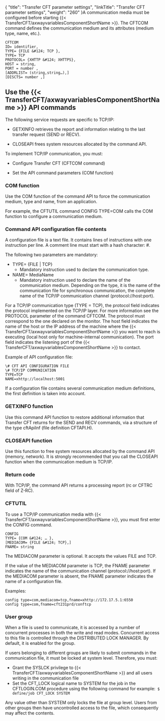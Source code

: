 {
    "title": "Transfer CFT parameter settings",
    "linkTitle": "Transfer CFT parameter settings",
    "weight": "260"
}A communication media must be configured before starting {{< TransferCFT/axwayvariablesComponentShortName  >}}. The CFTCOM command defines the communication medium and its attributes (medium type, name, etc.).

```
CFTCOM
ID= identifier,
TYPE= {FILE &#124; TCP },
TYPE= TCP
PROTOCOL= {XHTTP &#124; XHTTPS},
HOST = string,
PORT = number ,
[ADDRLIST= (string,string…),]
[DISCTS= number ,]
```

Use the {{< TransferCFT/axwayvariablesComponentShortName  >}} API commands
-------------------------------------------------------------------------------

The following service requests are specific to TCP/IP:

- GETXINFO retrieves the report and information relating to the last transfer request (SEND or RECV).

<!-- -->

- CLOSEAPI frees system resources allocated by the command API.

To implement TCP/IP communication, you must:

- Configure Transfer CFT (CFTCOM command)

<!-- -->

- Set the API command parameters (COM function)

### COM function

Use the COM function of the command API to force the communication medium, type and name, from an application.

For example, the CFTUTIL command CONFIG TYPE=COM calls the COM function to configure a communication medium.

### Command API configuration file contents

A configuration file is a text file. It contains lines of instructions with one instruction per line. A comment line must start with a hash character: \#.

The following two parameters are mandatory:

- TYPE= {FILE &#124; TCP}
    -   Mandatory instruction used to declare the communication type.
- NAME= MediaName
    -   Mandatory instruction used to declare the name of the communication medium. Depending on the type, it is the name of the communication file for synchronous communication, the complete name of the TCP/IP communication channel (protocol://host:port).

For a TCP/IP communication type (TYPE = TCP), the protocol field indicates the protocol implemented on the TCP/IP layer. For more information see the PROTOCOL parameter of the command CFTCOM. The protocol must correspond to the one declared on the monitor. The host field indicates the name of the host or the IP address of the machine where the {{< TransferCFT/axwayvariablesComponentShortName  >}} you want to reach is executing (local host only for machine-internal communication). The port field indicates the listening port of the {{< TransferCFT/axwayvariablesComponentShortName  >}} to contact.

Example of API configuration file:

```
\# CFT API CONFIGURATION FILE
\# TCP/IP COMMUNICATION
TYPE=TCP
NAME=xhttp://localhost:5001
```

If a configuration file contains several communication medium definitions, the first definition is taken into account.

### GETXINFO function

Use this command API function to restore additional information that Transfer CFT returns for the SEND and RECV commands, via a structure of the type cftApiInf (file definition CFTAPI.H).

### CLOSEAPI function

Use this function to free system resources allocated by the command API (memory, network). It is strongly recommended that you call the CLOSEAPI function when the communication medium is TCP/IP.

### Return code

With TCP/IP, the command API returns a processing report (rc or CFTRC field of Z-RC).

### CFTUTIL

To use a TCP/IP communication media with {{< TransferCFT/axwayvariablesComponentShortName  >}}, you must first enter the CONFIG command.

```
CONFIG
TYPE= {COM &#124; … },
[MEDIACOM= {FILE &#124; TCP},]
FNAME= string
```

The MEDIACOM parameter is optional. It accepts the values FILE and TCP.

If the value of the MEDIACOM parameter is TCP, the FNAME parameter indicates the name of the communication channel (protocol://host:port). If the MEDIACOM parameter is absent, the FNAME parameter indicates the name of a configuration file.

Examples:

```
config type=com,mediacom=tcp,fname=xhttp://172.17.5.1:6550
config type=com,fname=cft231prd/conftcp
```

### User group

When a file is used to communicate, it is accessed by a number of concurrent processes in both the write and read modes. Concurrent access to this file is controlled through the DISTRIBUTED LOCK MANAGER. By default, it is enabled for the group.

If users belonging to different groups are likely to submit commands in the communication file, it must be locked at system level. Therefore, you must:

- Grant the SYSLCK privilege to {{< TransferCFT/axwayvariablesComponentShortName  >}} and all users writing in the communication file
- Set the CFT_LOCK logical name to SYSTEM for the job in the CFTLOGIN.COM procedure using the following command for example:` $ define/job CFT_LOCK SYSTEM`

Any value other than SYSTEM only locks the file at group level. Users from other groups then have uncontrolled access to the file, which consequently may affect the contents.
